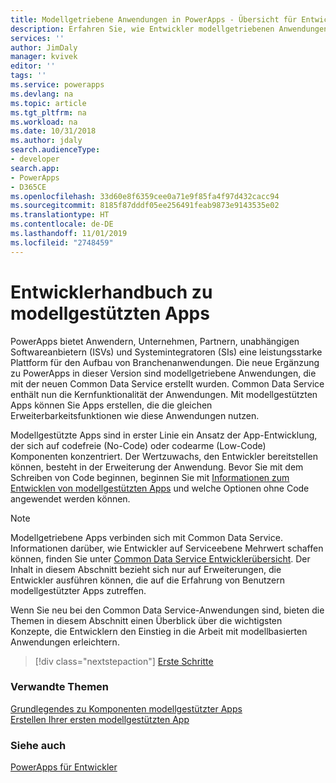 ```yaml
---
title: Modellgetriebene Anwendungen in PowerApps - Übersicht für Entwickler | Microsoft Docs
description: Erfahren Sie, wie Entwickler modellgetriebenen Anwendungen einen Mehrwert verleihen können; Tutorial; Einführung für Model-Apps-Entwickler in PowerApps.
services: ''
author: JimDaly
manager: kvivek
editor: ''
tags: ''
ms.service: powerapps
ms.devlang: na
ms.topic: article
ms.tgt_pltfrm: na
ms.workload: na
ms.date: 10/31/2018
ms.author: jdaly
search.audienceType:
- developer
search.app:
- PowerApps
- D365CE
ms.openlocfilehash: 33d60e8f6359cee0a71e9f85fa4f97d432cacc94
ms.sourcegitcommit: 8185f87dddf05ee256491feab9873e9143535e02
ms.translationtype: HT
ms.contentlocale: de-DE
ms.lasthandoff: 11/01/2019
ms.locfileid: "2748459"
---
```

# <a name="model-driven-apps-developer-guide"></a>Entwicklerhandbuch zu modellgestützten Apps

PowerApps bietet Anwendern, Unternehmen, Partnern, unabhängigen Softwareanbietern (ISVs) und Systemintegratoren (SIs) eine leistungsstarke Plattform für den Aufbau von Branchenanwendungen. Die neue Ergänzung zu PowerApps in dieser Version sind modellgetriebene Anwendungen, die mit der neuen Common Data Service erstellt wurden. Common Data Service enthält nun die Kernfunktionalität der Anwendungen. Mit modellgestützten Apps können Sie Apps erstellen, die die gleichen Erweiterbarkeitsfunktionen wie diese Anwendungen nutzen.

Modellgestützte Apps sind in erster Linie ein Ansatz der App-Entwicklung, der sich auf codefreie (No-Code) oder codearme (Low-Code) Komponenten konzentriert. Der Wertzuwachs, den Entwickler bereitstellen können, besteht in der Erweiterung der Anwendung. Bevor Sie mit dem Schreiben von Code beginnen, beginnen Sie mit [Informationen zum Entwicklen von modellgestützten Apps](/powerapps/maker/model-driven-apps/model-driven-app-components) und welche Optionen ohne Code angewendet werden können.

> [!NOTE]
> Modellgetriebene Apps verbinden sich mit Common Data Service. Informationen darüber, wie Entwickler auf Serviceebene Mehrwert schaffen können, finden Sie unter [Common Data Service Entwicklerübersicht](../common-data-service/overview.md).
> Der Inhalt in diesem Abschnitt bezieht sich nur auf Erweiterungen, die Entwickler ausführen können, die auf die Erfahrung von Benutzern modellgestützter Apps zutreffen. 

Wenn Sie neu bei den Common Data Service-Anwendungen sind, bieten die Themen in diesem Abschnitt einen Überblick über die wichtigsten Konzepte, die Entwicklern den Einstieg in die Arbeit mit modellbasierten Anwendungen erleichtern. 

> [!div class="nextstepaction"]
> [Erste Schritte](supported-customizations.md)

### <a name="related-topics"></a>Verwandte Themen

[Grundlegendes zu Komponenten modellgestützter Apps](/powerapps/maker/model-driven-apps/model-driven-app-components)<br/>
[Erstellen Ihrer ersten modellgestützten App](/powerapps/maker/model-driven-apps/build-first-model-driven-app)

### <a name="see-also"></a>Siehe auch

[PowerApps für Entwickler](/powerapps/#pivot=home&panel=developer)
